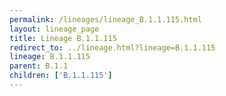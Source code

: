 ```yaml
---
permalink: /lineages/lineage_B.1.1.115.html
layout: lineage_page
title: Lineage B.1.1.115
redirect_to: ../lineage.html?lineage=B.1.1.115
lineage: B.1.1.115
parent: B.1.1
children: ['B.1.1.115']
---
```

